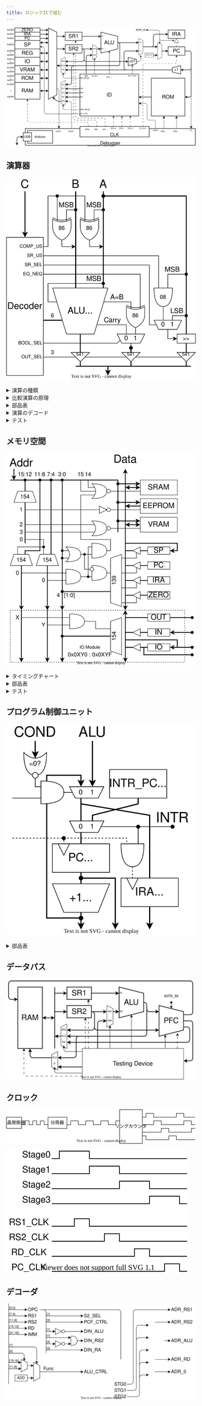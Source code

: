 ```yaml
---
title: ロジックICで組む
---
```


![](../1_Architecture/img/arch.dio.svg)

## 演算器

![](img/ALU.dio.svg)

<details>
<summary>演算の種類</summary>

| 演算         |                   |      | 演算               |      |      |
| :----------- | :---------------- | ---- | :----------------- | :--- | ---- |
| **74181**    |                   |      | **比較回路**       |      |      |
| 加算         | A+B (mod 0x10000) | add  | 一致               | A==B | eq   |
| 減算         | A-B (mod 0x10000) | sub  | 不一致             | A!=B | neq  |
| 論理積       | A&B               | and  | 比較(signed)       | A<B  | lts  |
| 論理和       | A\|B              | or   | 比較(unsigned)     | A<B  | lsu  |
| 排他的論理和 | A^B               | xor  | **シフト回路**     |      |      |
| 論理否定     | ~A                | not  | 右シフト(signed)   | A>>1 | srs  |
| 左シフト     | A<<1              | sl   | 右シフト(unsigned) | A>>1 | sru  |
| 左循環       | A<<1 + MSB        | rotl | 右循環             | A>>1 | rotr |

</details>

<details>
  <summary>比較演算の原理</summary>

　比較演算の結果は真偽値型です。結果は1bitなので16bitに広げます。（`true`→`0xffff`、`false`→`0x0000`）

#### 一致/不一致

　74181には `A=B` 出力があります。これと制御信号を XOR すると eq A B / neq A B になります。

#### 大小比較

　比較には74181の減算を使います。まず、4bitの符号なし整数の減算 $A-B$ を考えます。ビット反転して1を足すと負の数になる ($10000-X=\overline{X}+1$) ことを利用して計算します。

$$
A-B=A+(10000-B)-10000=A+\overline{B}+1-10000
$$

　減算器は実際には加算 $A+\overline{B}+1$ を計算します。キャリー出力は結果が10000以上であることを表しています。つまり、減算器のキャリーフラグが立っているとき、

$$
A+\overline{B}+1=A-B+10000 \geq 10000 \Rightarrow A \geq B
$$

| 74181     | A<B | A=B | A>B |
| --------- | --- | --- | --- |
| **Carry** | 0   | 1   | 1   |
| **A=B**   | 0   | 1   | 0   |

　符号つき整数の場合、符号ビットを反転してから同じことをやれば比較ができます。「符号ビットを反転し符号なし整数として解釈する」という操作は、大小関係を保存するからです。
</details>

<details>
<summary>部品表</summary>

| BOM                |                              | #   |
| :----------------- | ---------------------------- | --- |
| ALU                | [74HC181](./doc/74HC181.pdf) | 4   |
| Carry              | [74HC182](./doc/74HC182.pdf) | 1   |
| XOR                | [74HC86](./doc/74HC86.pdf)   | 1   |
| 4 to 16 Decoder    | [74HC154](./doc/74HC154.pdf) | 1   |
| 3 State Buffer     | [74HC541](./doc/74HC540.pdf) | 2   |
| 3 State Buffer Inv | [74HC540](./doc/74HC540.pdf) | 4   |
| OR                 | 74HC12                       | 1   |
| NAND (1bit MUX)    | 74HC00                       | 1   |

1bitのマルチプレクサは4個のNANDで構成できます。

$$
MUX = A \cdot S + B \cdot \overline{S} = \overline{\overline{A \cdot S}\cdot\overline{A\cdot\overline{S}}}
$$

</details>

<details>
<summary>演算のデコード</summary>

| 演算                 |      | Code | 74181       | S~3~ | !S~2~ | !S~1~ | S~0~ | M   | !!C~0~ | COMP_US | SR_US | SR_SEL | EQ_NEQ | BOOL_SEL | OUT_SEL |
| :------------------- | ---- | ---- | ----------- | ---- | ----- | ----- | ---- | --- | ------ | ------- | ----- | ------ | ------ | -------- | ------- |
| 加算                 | add  | 0000 | A + B       | 1    | 1     | 1     | 1    | 0   | 0      | 0       | -     | -      | -      | -        | 100     |
| 減算                 | sub  | 0001 | A - B       | 0    | 0     | 0     | 0    | 0   | 1      | 0       | -     | -      | -      | -        | 100     |
| 左シフト             | sl   | 0010 | A + A       | 1    | 0     | 1     | 0    | 0   | 0      | 0       | -     | -      | -      | -        | 100     |
| 左巡回               | lrot | 0011 | A + A + MSB | 1    | 0     | 1     | 0    | 0   | MSB    | 0       | -     | -      | -      | -        | 100     |
| 論理積               | and  | 0100 | A & B       | 1    | 1     | 0     | 1    | 1   | -      | 0       | -     | -      | -      | -        | 100     |
| 論理和               | or   | 0101 | A \| B      | 1    | 0     | 0     | 0    | 1   | -      | 0       | -     | -      | -      | -        | 100     |
| 排他的論理和         | xor  | 0110 | A ^ B       | 0    | 0     | 0     | 0    | 1   | -      | 0       | -     | -      | -      | -        | 100     |
| 論理反転             | not  | 0111 | ~A          | 0    | 1     | 1     | 0    | 1   | -      | 0       | -     | -      | -      | -        | 100     |
| 一致                 | eq   | 1000 | A - B - 1   | 0    | 0     | 0     | 0    | 0   | 0      | 0       | -     | -      | 0      | 0        | 001     |
| 不一致               | neq  | 1001 | A - B - 1   | 0    | 0     | 0     | 0    | 0   | 0      | 0       | -     | -      | 1      | 0        | 001     |
| 比較（符号なし）     | ltu  | 1010 | A - B - 1   | 0    | 0     | 0     | 0    | 0   | 0      | 0       | -     | -      | -      | 1        | 001     |
| 比較（符号付き）     | lts  | 1011 | A - B - 1   | 0    | 0     | 0     | 0    | 0   | 0      | 1       | -     | -      | -      | 1        | 001     |
| 右シフト（符号なし） | sru  | 1100 |             | -    | -     | -     | -    | -   | -      | -       | 0     | 0      | -      | -        | 010     |
| 右シフト（符号付き） | srs  | 1101 |             | -    | -     | -     | -    | -   | -      | -       | 1     | 0      | -      | -        | 010     |
| 右巡回               | rrot | 1110 |             | -    | -     | -     | -    | -   | -      | -       | -     | 1      | -      | -        | 010     |
|                      |      | 1111 |             | -    | -     | -     | -    | -   | -      | -       | -     | 1      | -      | -        | 010     |

</details>

<details>
<summary>テスト</summary>

ALUは36入力16出力の組み合わせ回路。2^36パターンを全検査する。

![](img/ALU_test.dio.svg)

1. 入力レジスタにセット
2. パルスを送信
3. ALUの計算を待つ
4. 規定の遅延時間後の出力がラッチされる
5. 出力を読み取る
6. 一致するか確認

</details>

## メモリ空間

![](img/RAM.dio.svg)

<details>
<summary>タイミングチャート</summary>

#### SRAM

#### レジスタ

#### カウンタ

</details>

<details>
<summary>部品表</summary>

| BOM             |                              | #   |
| :-------------- | ---------------------------- | --- |
| 4 to 16 Decoder | [74HC154](./doc/74HC154.pdf) | 3   |
| 2 to 4 Decoder  | [74HC139](./doc/74HC139.pdf) | 1   |

</details>

<details>
<summary>テスト</summary>

メモリ空間は16入力16出力で状態空間が 2^16^(2^16) 。状態が独立で相互作用がないと考えれば、各bitごとに読み書きをチェックすればいい。また、各チップごとにランダムにエントリを選択して読み書きする。

</details>

## プログラム制御ユニット

![](img/PFC.dio.svg)

<details>
<summary>部品表</summary>

| BOM         |                                | #   |
| :---------- | ------------------------------ | --- |
| Multiplexer | [74HC157](./doc/74HC154.pdf)   | 8   |
| Adder       | [74HC283](./doc/74HC283.pdf)   | 4   |
| DFF         | [74HC574](./doc/74HC564.pdf)   | 4   |
| 8in OR      | [74HC4078](./doc/74HC4078.pdf) | 2   |

</details>

## データパス

![](img/datapath.dio.svg)

## クロック

![](img/clk_circuit.dio.svg)

![](img/clk_timing.dio.svg)

## デコーダ

![](img/decoder.dio.svg)
